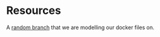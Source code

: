 # Resources 

A [random branch](https://github.com/dusty-nv/jetson-containers/blob/bc8d0264ef25aa0d1d25a54e4658f491d2fa130f/Dockerfile.ml) that we are modelling our docker files on.